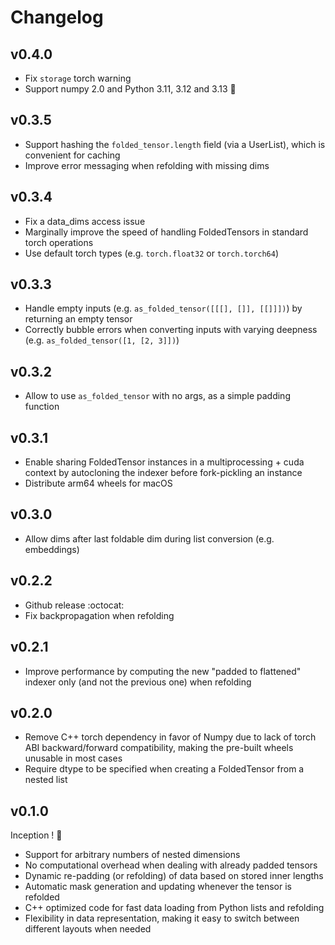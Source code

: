 # Changelog

## v0.4.0

- Fix `storage` torch warning
- Support numpy 2.0 and Python 3.11, 3.12 and 3.13 🎉

## v0.3.5

- Support hashing the `folded_tensor.length` field (via a UserList), which is convenient for caching
- Improve error messaging when refolding with missing dims

## v0.3.4

- Fix a data_dims access issue
- Marginally improve the speed of handling FoldedTensors in standard torch operations
- Use default torch types (e.g. `torch.float32` or `torch.torch64`)

## v0.3.3

- Handle empty inputs (e.g. `as_folded_tensor([[[], []], [[]]])`) by returning an empty tensor
- Correctly bubble errors when converting inputs with varying deepness (e.g. `as_folded_tensor([1, [2, 3]])`)

## v0.3.2

- Allow to use `as_folded_tensor` with no args, as a simple padding function

## v0.3.1

- Enable sharing FoldedTensor instances in a multiprocessing + cuda context by autocloning the indexer before fork-pickling an instance
- Distribute arm64 wheels for macOS

## v0.3.0

- Allow dims after last foldable dim during list conversion (e.g. embeddings)

## v0.2.2

- Github release :octocat:
- Fix backpropagation when refolding

## v0.2.1

- Improve performance by computing the new "padded to flattened" indexer only (and not the previous one) when refolding

## v0.2.0

- Remove C++ torch dependency in favor of Numpy due to lack of torch ABI backward/forward compatibility, making the pre-built wheels unusable in most cases
- Require dtype to be specified when creating a FoldedTensor from a nested list

## v0.1.0

Inception ! :tada:

- Support for arbitrary numbers of nested dimensions
- No computational overhead when dealing with already padded tensors
- Dynamic re-padding (or refolding) of data based on stored inner lengths
- Automatic mask generation and updating whenever the tensor is refolded
- C++ optimized code for fast data loading from Python lists and refolding
- Flexibility in data representation, making it easy to switch between different layouts when needed
